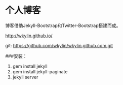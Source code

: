 # 个人博客

博客借助Jekyll-Bootstrap和Twitter-Bootstrap搭建而成。

<http://wkylin.github.io/>

git: https://github.com/wkylin/wkylin.github.com.git

###安装：
1. gem install jekyll
2. gem install jekyll-paginate
3. jekyll server